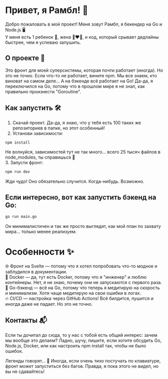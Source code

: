 # Привет, я Рамбл! 🎉

Добро пожаловать в мой проект! Меня зовут Рамбл, я бекендер на Go и Node.js 🖥️<br>У меня есть 1 ребенок 👶, жена 👩‍❤️‍👨, и код, который срывает дедлайны быстрее, чем я успеваю запушить.

## О проекте 🚀

Это фронт для моей суперсистемы, которая почти работает (иногда). Но это не точно. Если что-то не работает, вините npm. Мы все знаем, кто виноват на самом деле... А на бэкенде всё работает на Go! Да-да, я переключился на Go, потому что в прошлом мире я не знал, как правильно произнести "Goroutine".

## Как запустить 🛠️

1. Скачай проект. Да-да, я знаю, что у тебя есть 100 таких же репозиториев в папке, но этот особенный!
2. Установи зависимости:
```bash
npm install
```
Не волнуйся, зависимостей тут не так много... всего 25 тысяч файлов в node_modules, ты справишься 💪<br>
3. Запусти фронт:
```bash
npm run dev
```
Жди чудо! Оно обязательно случится. Когда-нибудь. Возможно.

## Если интересно, вот как запустить бэкенд на Go:
```bash
go run main.go
```
Он минималистичен и так же просто выглядит, как мой план по захвату мира... только менее реализуем.

# Особенности ✨
🌐 Фронт на Svelte — потому что я хотел попробовать что-то модное и заблудился в документации.<br>
🐳 Docker — да, тут есть Docker, потому что я "инженер" и люблю контейнеры. Нет, я не знаю, почему они не запускаются с первого раза.<br>
🐹 Go-бэкенд — всё на Go, потому что теперь я медитирую на скорость и минимализм. Хотя чаще медитирую на свои ошибки в логах.<br>
🔥 CI/CD — настройка через GitHub Actions! Всё билдится, пушится и иногда даже не падает. Но это не точно.<br>

## Контакты 📬
Если ты дочитал до сюда, то у нас с тобой есть общий интерес: зачем мы вообще это делаем? Ладно, шучу, пишите, если хотите обсудить Go, Node.js, Docker, или как настроить npm install так, чтобы не было ошибок.

Легенды говорят... 💬
Иногда, если очень тихо постучать по клавиатуре, фронт может запуститься без багов. Правда, я пока этого не видел, но вы не сдавайтесь!
